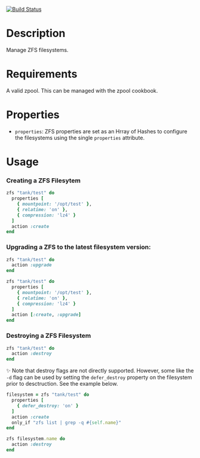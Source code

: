 [![Build Status](https://secure.travis-ci.org/marthag8/zfs.png)](http://travis-ci.org/marthag8/zfs)

Description
===========

Manage ZFS filesystems.

Requirements
============

A valid zpool. This can be managed with the zpool cookbook.

Properties
==========

 - `properties`: ZFS properties are set as an Hrray of Hashes to configure the filesystems using the single `properties` attribute.


Usage
=====

### Creating a ZFS Filesytem
```ruby
zfs "tank/test" do
  properties [
    { mountpoint: '/opt/test' },
    { relatime: 'on' },
    { compression: 'lz4' }
  ]
  action :create
end
```

### Upgrading a ZFS to the latest filesystem version:

```ruby
zfs "tank/test" do
  action :upgrade
end
```

```ruby
zfs "tank/test" do
  properties [
    { mountpoint: '/opt/test' },
    { relatime: 'on' },
    { compression: 'lz4' }
  ]
  action [:create, :upgrade]
end
```

### Destroying a ZFS Filesystem

```ruby
zfs "tank/test" do
  action :destroy
end
```

:sparkles: Note that destroy flags are not directly supported. However, some like the `-d` flag can be used by setting the `defer_destroy` property on the filesystem prior to desctruction. See the example below.

```ruby
filesystem = zfs "tank/test" do
  properties [
    { defer_destroy: 'on' }
  ]
  action :create
  only_if "zfs list | grep -q #{self.name}"
end

zfs filesystem.name do
  action :destroy
end
```
